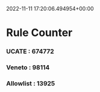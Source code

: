 2022-11-11 17:20:06.494954+00:00
# Rule Counter 
 ### UCATE : 674772

 ### Veneto : 98114

 ### Allowlist : 13925